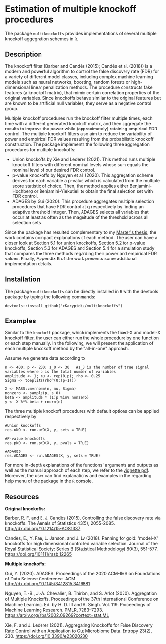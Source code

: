 # Estimation of multiple knockoff procedures
The package `multiknockoffs` provides implementations of several multiple knockoff aggegration schemes in `R`. 

## Description
The knockoff filter (Barber and Candès (2015); Candès et al. (2018)) is a modern and powerful algorithm to control the false discovery rate (FDR) for a variety of different model classes, including complex machine learning models such as neural networks, boosting, random forests or high-dimensional linear penalization methods. The procedure constructs fake features (a knockoff matrix), that mimic certain correlation properties of the original variables. Since knockoffs behave similar to the original
features but are known to be artificial null variables, they serve as a negative control
group.

Multiple knockoff procedures run the knockoff filter multiple times, each time with a different generated knockoff matrix, and then aggregate the results to improve the power while (approximately) retaining empirical FDR control. The multiple knockoff filters also aim to reduce the variability of power and empirical FDR values resulting from the probabilistic knockoff construction. The package implements the following three aggregation procedures for multiple knockoffs:
- Union knockoffs by Xie and Lederer (2021). This method runs multiple knockoff filters with different nominal levels whose sum equals the nominal level of our desired FDR control.
- p-value knockoffs by Nguyen et al. (2020). This aggregation scheme derives for each variable a p-value which is calculated from the multiple score statistic of choice. Then, the method applies either Benjamini-Hochberg or Benjamini-Yiekutieli to obtain the final selection set with FDR control.
- ADAGES by Gui (2020). This procedure aggregates multiple selection procedures that have FDR control at q respectively by finding an adaptive threshold integer. Then, ADAGES selects all variables that occur at least as often as the magnitude of the threshold across all selection sets.

Since the package has resulted complementary to my [Master's thesis](documentations/Masterthesis.pdf), the work contains compact explanations of each method. The user can have a closer look at Section 5.1 for union knockoffs, Section 5.2 for p-value knockoffs, Section 5.3 for ADAGES and Section 5.4 for a simulation study that compares the three methods regarding their power and empirical FDR values. Finally, Appendix B of the work presents some additional implementation details.

## Installation
The package `multiknockoffs` can be directly installed in `R` with the devtools package by typing the following commands:
```
devtools::install_github("cKarypidis/multiknockoffs")
```

## Examples
Similar to the `knockoff` package, which implements the fixed-X and model-X knockoff filter, the user can either run the whole procedure by one function or each step manually.
In the following, we will present the application of each multiple knockoff method by the "all-in-one" approach. 

Assume we generate data according to
```
n <- 400; p <- 200; s_0 <- 30   #s_0 is the number of true signal variables where p is the total number of variables
amplitude <- 1; mu <- rep(0,p); rho <- 0.25
Sigma <- toeplitz(rho^(0:(p-1)))

X <- MASS::mvrnorm(n, mu, Sigma)
nonzero <- sample(p, s_0)
beta <- amplitude * (1:p %in% nonzero)
y <- X %*% beta + rnorm(n)
```
The three multiple knockoff procedures with default options can be applied respectively by

```
#Union knockoffs
res.uKO <- run.uKO(X, y, sets = TRUE)

#P-value knockoffs
res.pKO <- run.pKO(X, y, pvals = TRUE)

#ADAGES
res.ADAGES <- run.ADAGES(X, y, sets = TRUE)
```

For more in-depth explanations of the functions' arguments and outputs as well as the manual approach of each step, we refer to the [vignette pdf](documentations/vignette.pdf). Moreover, the user can find explanations and examples in the regarding help menu of the package in the `R` console. 

## Resources

**Original knockoffs:**

Barber, R. F. and E. J. Candès (2015). Controlling the false discovery rate via knockoffs.
The Annals of Statistics 43(5), 2055-2085.
http://dx.doi.org/10.1214/15-AOS1337

Candès, E., Y. Fan, L. Janson, and J. Lv (2018). Panning for gold: 'model-X' knockoffs for
high dimensional controlled variable selection. Journal of the Royal Statistical Society:
Series B (Statistical Methodology) 80(3), 551-577.
https://doi.org/10.1111/rssb.12265


**Multiple knockoffs:**

Gui, Y. (2020). ADAGES. Proceedings of the 2020 ACM-IMS on Foundations of Data
Science Conference. ACM.
http://dx.doi.org/10.1145/3412815.3416881

Nguyen, T.-B., J.-A. Chevalier, B. Thirion, and S. Arlot (2020). Aggregation of Multiple
Knockoﬀs. Proceedings of the 37th International Conference on Machine Learning. Ed.
by H. D. III and A. Singh. Vol. 119. Proceedings of Machine Learning Research. PMLR,
7283–7293.
https://arxiv.org/abs/2002.09269?context=stat.ML

Xie, F. and J. Lederer (2021). Aggregating Knockoﬀs for False Discovery Rate Control
with an Application to Gut Microbiome Data. Entropy 23(2), 230. 
https://doi.org/10.3390/e23020230
